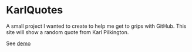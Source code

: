 # KarlQuotes
A small project I wanted to create to help me get to grips with GitHub. This site will show a random quote from Karl Pilkington.

See [demo](https://roob89.github.io/KarlQuotes/)